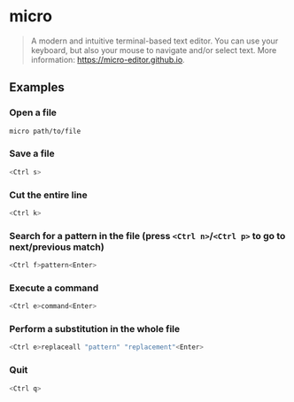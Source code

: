 # micro

> A modern and intuitive terminal-based text editor. You can use your keyboard, but also your mouse to navigate and/or select text. More information: <https://micro-editor.github.io>.

## Examples

### Open a file

```bash
micro path/to/file
```

### Save a file

```bash
<Ctrl s>
```

### Cut the entire line

```bash
<Ctrl k>
```

### Search for a pattern in the file (press `<Ctrl n>`/`<Ctrl p>` to go to next/previous match)

```bash
<Ctrl f>pattern<Enter>
```

### Execute a command

```bash
<Ctrl e>command<Enter>
```

### Perform a substitution in the whole file

```bash
<Ctrl e>replaceall "pattern" "replacement"<Enter>
```

### Quit

```bash
<Ctrl q>
```
